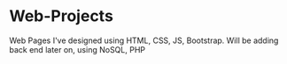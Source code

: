 # Web-Projects
Web Pages I've designed using HTML, CSS, JS, Bootstrap. Will be adding back end later on, using NoSQL, PHP
